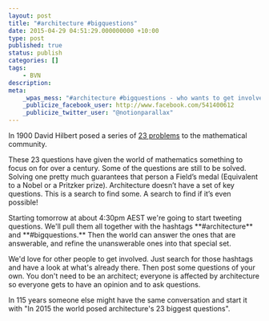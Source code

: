 ```yaml
---
layout: post
title: "#architecture #bigquestions"
date: 2015-04-29 04:51:29.000000000 +10:00
type: post
published: true
status: publish
categories: []
tags:
    - BVN
description:
meta:
    _wpas_mess: "#architecture #bigquestions - who wants to get involved in the search?"
    _publicize_facebook_user: http://www.facebook.com/541400612
    _publicize_twitter_user: "@notionparallax"
---
```


<p>In 1900 David Hilbert posed a series of <a href="http://en.wikipedia.org/wiki/Hilbert%27s_problems" rel="nofollow">23 problems</a> to the mathematical community.</p>
<p>These 23 questions have given the world of mathematics something to focus on for over a century. Some of the questions are still to be solved. Solving one pretty much guarantees that person a Field’s medal (Equivalent to a Nobel or a Pritzker prize). Architecture doesn’t have a set of key questions. This is a search to find some. A search to find if it’s even possible!</p>
<p>Starting tomorrow at about 4:30pm AEST we're going to start tweeting questions. We'll pull them all together with the hashtags **#architecture** and **#bigquestions.** Then the world can answer the ones that are answerable, and refine the unanswerable ones into that special set.</p>
<p>We'd love for other people to get involved. Just search for those hashtags and have a look at what's already there. Then post some questions of your own. You don't need to be an architect; everyone is affected by architecture so everyone gets to have an opinion and to ask questions.</p>
<p>In 115 years someone else might have the same conversation and start it with "In 2015 the world posed architecture's 23 biggest questions".</p>
